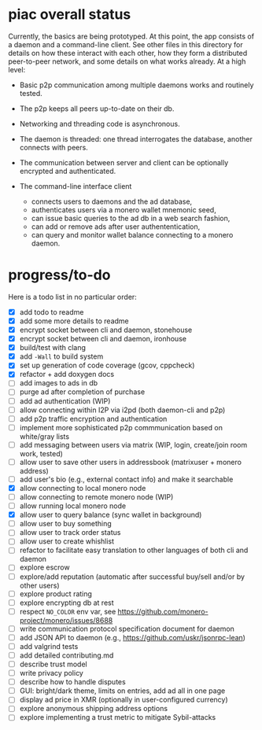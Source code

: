 # piac overall status

Currently, the basics are being prototyped. At this point, the app consists of
a daemon and a command-line client. See other files in this directory for
details on how these interact with each other, how they form a distributed
peer-to-peer network, and some details on what works already. At a high level:

- Basic p2p communication among multiple daemons works and routinely tested.

- The p2p keeps all peers up-to-date on their db.

- Networking and threading code is asynchronous.

- The daemon is threaded: one thread interrogates the database, another
  connects with peers.

- The communication between server and client can be optionally encrypted and
authenticated.

- The command-line interface client
   * connects users to daemons and the ad database,
   * authenticates users via a monero wallet mnemonic seed,
   * can issue basic queries to the ad db in a web search fashion,
   * can add or remove ads after user authententication,
   * can query and monitor wallet balance connecting to a monero daemon.

# progress/to-do

Here is a todo list in no particular order:

- [x] add todo to readme
- [x] add some more details to readme
- [x] encrypt socket between cli and daemon, stonehouse
- [x] encrypt socket between cli and daemon, ironhouse
- [x] build/test with clang
- [x] add `-Wall` to build system
- [x] set up generation of code coverage (gcov, cppcheck)
- [x] refactor + add doxygen docs
- [ ] add images to ads in db
- [ ] purge ad after completion of purchase
- [ ] add ad authentication (WIP)
- [ ] allow connecting within I2P via i2pd (both daemon-cli and p2p)
- [ ] add p2p traffic encryption and authentication
- [ ] implement more sophisticated p2p commmunication based on white/gray lists
- [ ] add messaging between users via matrix (WIP, login, create/join room work, tested)
- [ ] allow user to save other users in addressbook (matrixuser + monero address)
- [ ] add user's bio (e.g., external contact info) and make it searchable
- [x] allow connecting to local monero node
- [ ] allow connecting to remote monero node (WIP)
- [ ] allow running local monero node
- [x] allow user to query balance (sync wallet in background)
- [ ] allow user to buy something
- [ ] allow user to track order status
- [ ] allow user to create whishlist
- [ ] refactor to facilitate easy translation to other languages of both cli and daemon
- [ ] explore escrow
- [ ] explore/add reputation (automatic after successful buy/sell and/or by other users)
- [ ] explore product rating
- [ ] explore encrypting db at rest
- [ ] respect `NO_COLOR` env var, see https://github.com/monero-project/monero/issues/8688
- [ ] write communication protocol specification document for daemon
- [ ] add JSON API to daemon (e.g., https://github.com/uskr/jsonrpc-lean)
- [ ] add valgrind tests
- [ ] add detailed contributing.md
- [ ] describe trust model
- [ ] write privacy policy
- [ ] describe how to handle disputes
- [ ] GUI: bright/dark theme, limits on entries, add ad all in one page
- [ ] display ad price in XMR (optionally in user-configured currency)
- [ ] explore anonymous shipping address options
- [ ] explore implementing a trust metric to mitigate Sybil-attacks

